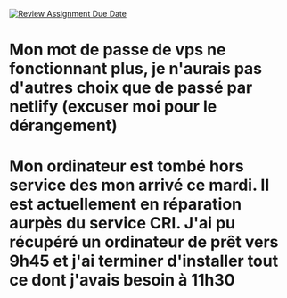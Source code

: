 [![Review Assignment Due Date](https://classroom.github.com/assets/deadline-readme-button-22041afd0340ce965d47ae6ef1cefeee28c7c493a6346c4f15d667ab976d596c.svg)](https://classroom.github.com/a/-2UMN2_E)

# Mon mot de passe de vps ne fonctionnant plus, je n'aurais pas d'autres choix que de passé par netlify (excuser moi pour le dérangement)

# Mon ordinateur est tombé hors service des mon arrivé ce mardi. Il est actuellement en réparation aurpès du service CRI. J'ai pu récupéré un ordinateur de prêt vers 9h45 et j'ai terminer d'installer tout ce dont j'avais besoin à 11h30